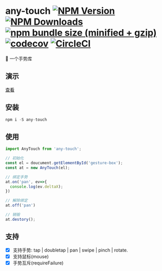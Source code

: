 # any-touch  [![NPM Version][npm-image]][npm-url] [![NPM Downloads][downloads-image]][downloads-url] [![npm bundle size (minified + gzip)][size-image]][size-url] [![codecov](https://codecov.io/gh/383514580/any-touch/branch/develop/graph/badge.svg)](https://codecov.io/gh/383514580/any-touch)  [![CircleCI](https://circleci.com/gh/383514580/any-touch.svg?style=svg)](https://circleci.com/gh/383514580/any-touch)

:wave:    一个手势库

[size-image]: https://img.shields.io/bundlephobia/minzip/any-touch.svg
[size-url]: https://bundlephobia.com/result?p=any-touch
[npm-image]: https://img.shields.io/npm/v/any-touch.svg
[npm-url]: https://npmjs.org/package/any-touch

[downloads-image]: https://img.shields.io/npm/dm/any-touch.svg
[downloads-url]: https://npmjs.org/package/any-touch

## 演示
[查看](https://383514580.github.io/any-touch/example/)

## 安装

```javascript
npm i -S any-touch
```

## 使用

```javascript
import AnyTouch from 'any-touch';

// 初始化
const el = doucument.getElementById('gesture-box');
const at = new AnyTouch(el);

// 绑定手势
at.on('pan', ev=>{
  console.log(ev.deltaX);
})

// 解除绑定
at.off('pan')

// 销毁
at.destory();
```

## 支持

- [x] 支持手势: tap | doubletap | pan | swipe | pinch | rotate.
- [x] 支持鼠标(mouse)
- [x] 手势互斥(requireFailure)
